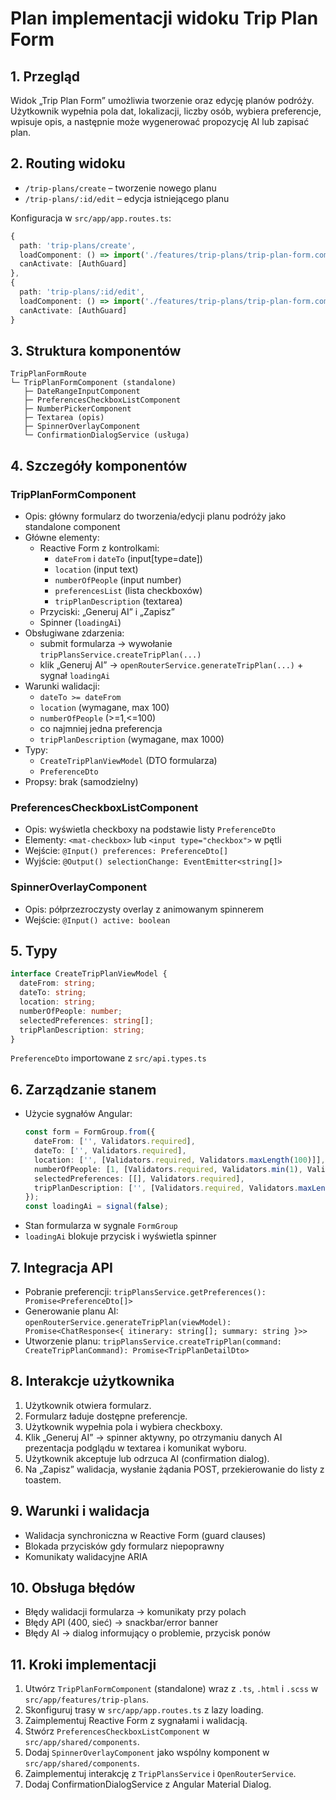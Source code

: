# Plan implementacji widoku Trip Plan Form

## 1. Przegląd
Widok „Trip Plan Form” umożliwia tworzenie oraz edycję planów podróży. Użytkownik wypełnia pola dat, lokalizacji, liczby osób, wybiera preferencje, wpisuje opis, a następnie może wygenerować propozycję AI lub zapisać plan.

## 2. Routing widoku
- `/trip-plans/create` – tworzenie nowego planu
- `/trip-plans/:id/edit` – edycja istniejącego planu

Konfiguracja w `src/app/app.routes.ts`:
```ts
{
  path: 'trip-plans/create',
  loadComponent: () => import('./features/trip-plans/trip-plan-form.component').then(m => m.TripPlanFormComponent),
  canActivate: [AuthGuard]
},
{
  path: 'trip-plans/:id/edit',
  loadComponent: () => import('./features/trip-plans/trip-plan-form.component').then(m => m.TripPlanFormComponent),
  canActivate: [AuthGuard]
}
```

## 3. Struktura komponentów
```
TripPlanFormRoute
└─ TripPlanFormComponent (standalone)
   ├─ DateRangeInputComponent 
   ├─ PreferencesCheckboxListComponent
   ├─ NumberPickerComponent 
   ├─ Textarea (opis)
   ├─ SpinnerOverlayComponent
   └─ ConfirmationDialogService (usługa)
```

## 4. Szczegóły komponentów

### TripPlanFormComponent
- Opis: główny formularz do tworzenia/edycji planu podróży jako standalone component
- Główne elementy:
  - Reactive Form z kontrolkami:
    - `dateFrom` i `dateTo` (input[type=date])
    - `location` (input text)
    - `numberOfPeople` (input number)
    - `preferencesList` (lista checkboxów)
    - `tripPlanDescription` (textarea)
  - Przyciski: „Generuj AI” i „Zapisz”
  - Spinner (`loadingAi`)
- Obsługiwane zdarzenia:
  - submit formularza → wywołanie `tripPlansService.createTripPlan(...)`
  - klik „Generuj AI” → `openRouterService.generateTripPlan(...)` + sygnał `loadingAi`
- Warunki walidacji:
  - `dateTo >= dateFrom`
  - `location` (wymagane, max 100)
  - `numberOfPeople` (>=1,<=100)
  - co najmniej jedna preferencja
  - `tripPlanDescription` (wymagane, max 1000)
- Typy:
  - `CreateTripPlanViewModel` (DTO formularza)
  - `PreferenceDto`
- Propsy: brak (samodzielny)

### PreferencesCheckboxListComponent
- Opis: wyświetla checkboxy na podstawie listy `PreferenceDto`
- Elementy: `<mat-checkbox>` lub `<input type="checkbox">` w pętli
- Wejście: `@Input() preferences: PreferenceDto[]`
- Wyjście: `@Output() selectionChange: EventEmitter<string[]>`

### SpinnerOverlayComponent
- Opis: półprzezroczysty overlay z animowanym spinnerem
- Wejście: `@Input() active: boolean`

## 5. Typy
```ts
interface CreateTripPlanViewModel {
  dateFrom: string;
  dateTo: string;
  location: string;
  numberOfPeople: number;
  selectedPreferences: string[];
  tripPlanDescription: string;
}
```
`PreferenceDto` importowane z `src/api.types.ts`

## 6. Zarządzanie stanem
- Użycie sygnałów Angular:
  ```ts
  const form = FormGroup.from({
    dateFrom: ['', Validators.required],
    dateTo: ['', Validators.required],
    location: ['', [Validators.required, Validators.maxLength(100)]],
    numberOfPeople: [1, [Validators.required, Validators.min(1), Validators.max(100)]],
    selectedPreferences: [[], Validators.required],
    tripPlanDescription: ['', [Validators.required, Validators.maxLength(1000)]]
  });
  const loadingAi = signal(false);
  ```
- Stan formularza w sygnale `FormGroup`
- `loadingAi` blokuje przycisk i wyświetla spinner

## 7. Integracja API
- Pobranie preferencji: `tripPlansService.getPreferences(): Promise<PreferenceDto[]>`
- Generowanie planu AI: `openRouterService.generateTripPlan(viewModel): Promise<ChatResponse<{ itinerary: string[]; summary: string }>>`
- Utworzenie planu: `tripPlansService.createTripPlan(command: CreateTripPlanCommand): Promise<TripPlanDetailDto>`

## 8. Interakcje użytkownika
1. Użytkownik otwiera formularz.
2. Formularz ładuje dostępne preferencje.
3. Użytkownik wypełnia pola i wybiera checkboxy.
4. Klik „Generuj AI” → spinner aktywny, po otrzymaniu danych AI prezentacja podglądu w textarea i komunikat wyboru.
5. Użytkownik akceptuje lub odrzuca AI (confirmation dialog).
6. Na „Zapisz” walidacja, wysłanie żądania POST, przekierowanie do listy z toastem.

## 9. Warunki i walidacja
- Walidacja synchroniczna w Reactive Form (guard clauses)
- Blokada przycisków gdy formularz niepoprawny
- Komunikaty walidacyjne ARIA

## 10. Obsługa błędów
- Błędy walidacji formularza → komunikaty przy polach
- Błędy API (400, sieć) → snackbar/error banner
- Błędy AI → dialog informujący o problemie, przycisk ponów

## 11. Kroki implementacji
1. Utwórz `TripPlanFormComponent` (standalone) wraz z `.ts`, `.html` i `.scss` w `src/app/features/trip-plans`.
2. Skonfiguruj trasy w `src/app/app.routes.ts` z lazy loading.
3. Zaimplementuj Reactive Form z sygnałami i walidacją.
4. Stwórz `PreferencesCheckboxListComponent` w `src/app/shared/components`.
5. Dodaj `SpinnerOverlayComponent` jako wspólny komponent w `src/app/shared/components`.
6. Zaimplementuj interakcję z `TripPlansService` i `OpenRouterService`.
7. Dodaj ConfirmationDialogService z Angular Material Dialog.